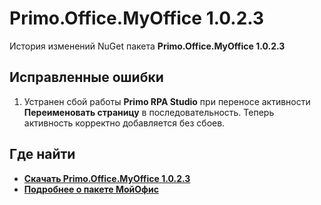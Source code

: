 # Primo.Office.MyOffice 1.0.2.3

История изменений NuGet пакета **Primo.Office.MyOffice 1.0.2.3**

## Исправленные ошибки

1. Устранен сбой работы **Primo RPA Studio**  при переносе активности **Переименовать страницу** в последовательность. Теперь активность корректно добавляется без сбоев.

## Где найти

- **[Скачать Primo.Office.MyOffice 1.0.2.3](https://www.nuget.org/packages/Primo.Office.MyOffice)**
- **[Подробнее о пакете МойОфис](https://docs.primo-rpa.ru/primo-rpa/g_elements/el_extra/els_myoffice)**
